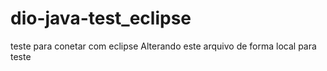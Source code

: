 # dio-java-test_eclipse
teste para conetar com eclipse
Alterando este arquivo de forma local para teste